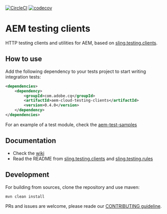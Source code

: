 [![CircleCI](https://circleci.com/gh/adobe/aem-testing-clients/tree/aem-cloud.svg?style=svg)](https://circleci.com/gh/adobe/aem-testing-clients/tree/aem-cloud)
[![codecov](https://img.shields.io/codecov/c/github/adobe/aem-testing-clients/aem-cloud.svg)](https://codecov.io/gh/adobe/aem-testing-clients/branch/aem-cloud)

# AEM testing clients
HTTP testing clients and utilities for AEM, based on [sling.testing.clients](https://github.com/apache/sling-org-apache-sling-testing-clients).

## How to use
Add the following dependency to your tests project to start writing integration tests:
```xml
<dependencies>
    <dependency>
        <groupId>com.adobe.cq</groupId>
        <artifactId>aem-cloud-testing-clients</artifactId>
        <version>0.4.0</version>
    </dependency>
</dependencies>


```

For an example of a test module, check the [aem-test-samples](https://github.com/adobe/aem-test-samples)

## Documentation
* Check the [wiki](https://github.com/adobe/aem-testing-clients/wiki)
* Read the README from [sling.testing.clients](https://github.com/apache/sling-org-apache-sling-testing-clients) and
[sling.testing.rules](https://github.com/apache/sling-org-apache-sling-testing-rules)

## Development
For building from sources, clone the repository and use maven:
```bash
mvn clean install
```

PRs and issues are welcome, please reade our [CONTRIBUTING guideline](CONTRIBUTING.md). 

